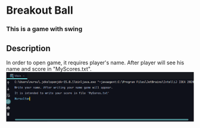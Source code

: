 # Breakout Ball 

### This is a game with swing

## Description

In order to open game, it requires player's name. After player will see his name and score in "MyScores.txt".
![terminal](https://github.com/nursultanbegaliev/JavaGame_Mid/blob/master/Images/terminal_and_name.PNG)



